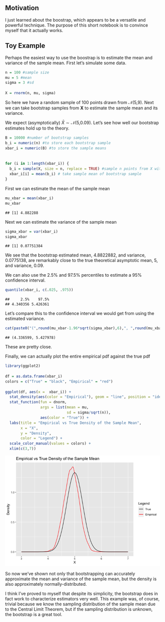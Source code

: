 
## Motivation

I just learned about the boostrap, which appears to be a versatile and
powerful technique. The purpose of this short notebook is to convince
myself that it actually works.

## Toy Example

Perhaps the easiest way to use the boostrap is to estimate the mean and
variance of the sample mean. First let’s simulate some data.

``` r
n = 100 #sample size
mu = 5 #mean
sigma = 3 #sd

X = rnorm(n, mu, sigma) 
```

So here we have a random sample of 100 points drawn from 𝒩(5,9). Next we
can take bootstrap samples from **X** to estimate the sample mean and
its variance.

We expect (asymptotically) *X̄* ∼ 𝒩(5,0.09). Let’s see how well our
bootstrap estimates hold up to the theory.

``` r
B = 10000 #number of bootstrap samples
b_i = numeric(n) #to store each bootstrap sample
xbar_i = numeric(B) #to store the sample means


for (i in 1:length(xbar_i)) {
  b_i = sample(X, size = n, replace = TRUE) #sample n points from X with replacement
  xbar_i[i] = mean(b_i) # take sample mean of bootstrap sample
}
```

First we can estimate the mean of the sample mean

``` r
mu_xbar = mean(xbar_i)
mu_xbar
```

    ## [1] 4.882288

Next we can estimate the variance of the sample mean

``` r
sigma_xbar = var(xbar_i)
sigma_xbar
```

    ## [1] 0.07751384

We see that the bootstrap estimated mean, 4.8822882, and variance,
0.0775138, are remarkably close to the true theoretical asymptotic mean,
5, and variance, 0.09.

We can also use the 2.5% and 97.5% percentiles to estimate a 95%
confidence interval.

``` r
quantile(xbar_i, c(.025, .975))
```

    ##     2.5%    97.5% 
    ## 4.340356 5.426361

Let’s compare this to the confidence interval we would get from using
the estimated variance.

``` r
cat(paste0("(",round(mu_xbar-1.96*sqrt(sigma_xbar),6),", ",round(mu_xbar+1.96*sqrt(sigma_xbar),6),")"))
```

    ## (4.336599, 5.427978)

These are pretty close.

Finally, we can actually plot the entire empirical pdf against the true
pdf

``` r
library(ggplot2)

df = as.data.frame(xbar_i)
colors = c("True" = "black", "Empirical" = "red")

ggplot(df, aes(x =  xbar_i)) +
  stat_density(aes(color = "Empirical"), geom = "line", position = "identity") +
  stat_function(fun = dnorm,
                args = list(mean = mu,
                            sd = sigma/sqrt(n)),
                aes(color = "True")) +
  labs(title = "Empirical vs True Density of the Sample Mean",
       x = "X",
       y = "Density",
       color = "Legend") +
  scale_color_manual(values = colors) +
  xlim(c(3,7))
```

![](README_files/figure-gfm/unnamed-chunk-7-1.png)<!-- -->

So now we’ve shown not only that bootstrapping can accurately
approximate the mean and variance of the sample mean, but the density is
also approximately normally-distributed.

I think I’ve proved to myself that despite its simplicity, the bootstrap
does in fact work to characterize estimators very well. This example
was, of course, trivial because we know the sampling distribution of the
sample mean due to the Central Limit Theorem, but if the sampling
distribution is unknown, the bootstrap is a great tool.
